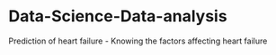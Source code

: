 # Data-Science-Data-analysis
Prediction of heart failure - Knowing the factors affecting heart failure
